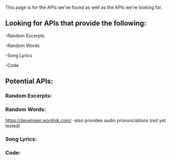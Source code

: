 This page is for the APIs we've found as well as the APIs we're looking for.
## Looking for APIs that provide the following:
-Random Excerpts

-Random Words

-Song Lyrics

-Code

## Potential APIs:
### Random Excerpts:

### Random Words:
https://developer.wordnik.com/ -also provides audio pronunciations (not yet tested)

### Song Lyrics:

### Code:

